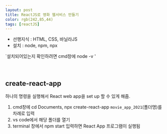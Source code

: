 ```yaml
---
layout: post
title: ReactJS로 영화 웹서비스 만들기
color: rgb(242,85,44)
tags: [reactJS]
---
```


- 선행지식 : HTML, CSS, 바닐라JS
- 설치 : node, npm, npx

`설치되어있는지 확인하려면 cmd창에 node -v '
<br>
<br>
<br>


## create-react-app
하나의 명령을 실행해서 React web app을 set up 할 수  있게 해줌.

1. cmd창에 cd Documents, npx create-react-app `movie_app_2021`(폴더명)를 차례로 입력
2. vs code에서 해당 폴더를 열기
3. terminal 창에서 npm start 입력하면 React App 프로그램이 실행됨

